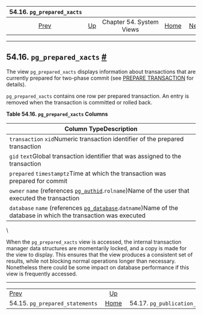 <!--?xml version="1.0" encoding="UTF-8" standalone="no"?-->

|                         54.16. `pg_prepared_xacts`                        |                                             |                          |                                                       |                                                                         |
| :-----------------------------------------------------------------------: | :------------------------------------------ | :----------------------: | ----------------------------------------------------: | ----------------------------------------------------------------------: |
| [Prev](view-pg-prepared-statements.html "54.15. pg_prepared_statements")  | [Up](views.html "Chapter 54. System Views") | Chapter 54. System Views | [Home](index.html "PostgreSQL 17devel Documentation") |  [Next](view-pg-publication-tables.html "54.17. pg_publication_tables") |

***

## 54.16. `pg_prepared_xacts` [#](#VIEW-PG-PREPARED-XACTS)

[]()

The view `pg_prepared_xacts` displays information about transactions that are currently prepared for two-phase commit (see [PREPARE TRANSACTION](sql-prepare-transaction.html "PREPARE TRANSACTION") for details).

`pg_prepared_xacts` contains one row per prepared transaction. An entry is removed when the transaction is committed or rolled back.

**Table 54.16. `pg_prepared_xacts` Columns**

| Column TypeDescription                                                                                                                                            |
| ----------------------------------------------------------------------------------------------------------------------------------------------------------------- |
| `transaction` `xid`Numeric transaction identifier of the prepared transaction                                                                                     |
| `gid` `text`Global transaction identifier that was assigned to the transaction                                                                                    |
| `prepared` `timestamptz`Time at which the transaction was prepared for commit                                                                                     |
| `owner` `name` (references [`pg_authid`](catalog-pg-authid.html "53.8. pg_authid").`rolname`)Name of the user that executed the transaction                       |
| `database` `name` (references [`pg_database`](catalog-pg-database.html "53.15. pg_database").`datname`)Name of the database in which the transaction was executed |

\


When the `pg_prepared_xacts` view is accessed, the internal transaction manager data structures are momentarily locked, and a copy is made for the view to display. This ensures that the view produces a consistent set of results, while not blocking normal operations longer than necessary. Nonetheless there could be some impact on database performance if this view is frequently accessed.

***

|                                                                           |                                                       |                                                                         |
| :------------------------------------------------------------------------ | :---------------------------------------------------: | ----------------------------------------------------------------------: |
| [Prev](view-pg-prepared-statements.html "54.15. pg_prepared_statements")  |      [Up](views.html "Chapter 54. System Views")      |  [Next](view-pg-publication-tables.html "54.17. pg_publication_tables") |
| 54.15. `pg_prepared_statements`                                           | [Home](index.html "PostgreSQL 17devel Documentation") |                                          54.17. `pg_publication_tables` |
